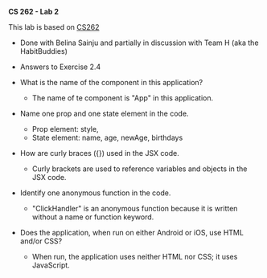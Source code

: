 **CS 262 - Lab 2**

This lab is based on [CS262](https://cs.calvin.edu/courses/cs/262/kvlinden/02management/lab.html)

* Done with Belina Sainju and partially in discussion with Team H (aka the HabitBuddies)

* Answers to Exercise 2.4
* What is the name of the component in this application?
    * The name of te component is "App" in this application.

* Name one prop and one state element in the code.
    * Prop element: style,  
    * State element: name, age, newAge, birthdays

* How are curly braces ({}) used in the JSX code.
    * Curly brackets are used to reference variables and objects in the JSX code.

* Identify one anonymous function in the code.
    * "ClickHandler" is an anonymous function because it is written without a name or function keyword.

* Does the application, when run on either Android or iOS, use HTML and/or CSS?
    * When run, the application uses neither HTML nor CSS; it uses JavaScript.
